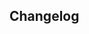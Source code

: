 <!--
 * @Description: In User Settings Edit
 * @Author: your name
 * @Date: 2019-08-15 17:03:39
 * @LastEditTime: 2019-09-03 19:06:12
 * @LastEditors: Please set LastEditors
 -->
## Changelog
